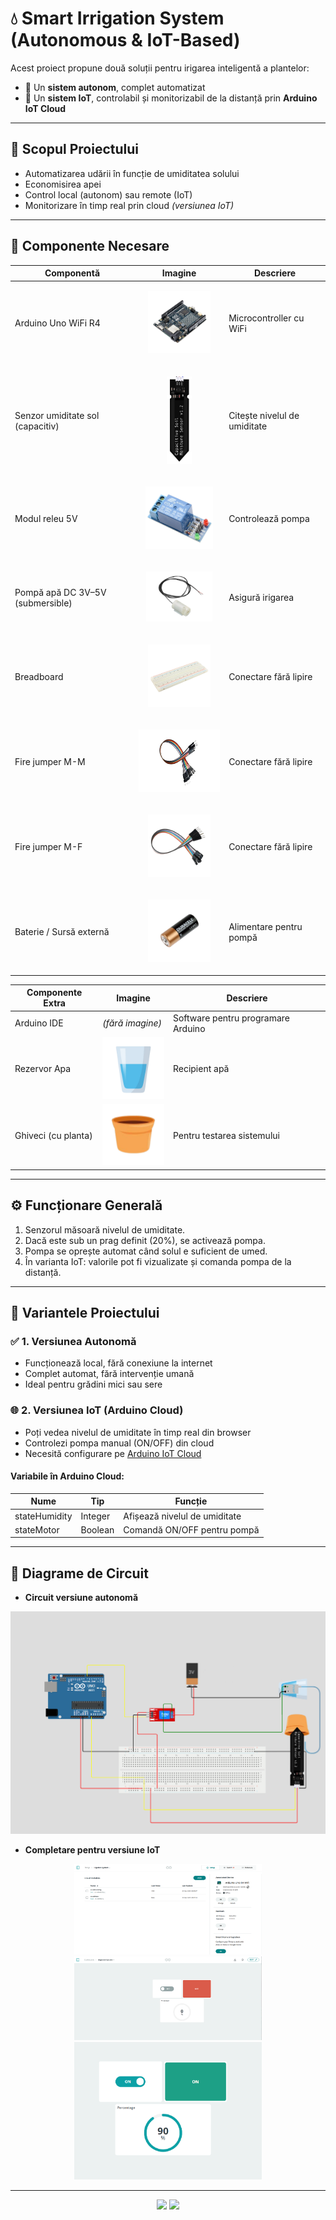 # 💧 Smart Irrigation System (Autonomous & IoT-Based)

Acest proiect propune două soluții pentru irigarea inteligentă a plantelor:
- 🔹 Un **sistem autonom**, complet automatizat
- 🔹 Un **sistem IoT**, controlabil și monitorizabil de la distanță prin **Arduino IoT Cloud**

---

## 🚀 Scopul Proiectului

- Automatizarea udării în funcție de umiditatea solului
- Economisirea apei
- Control local (autonom) sau remote (IoT)
- Monitorizare în timp real prin cloud *(versiunea IoT)*

---


## 🧩 Componente Necesare

| Componentă                       | Imagine                          | Descriere                           |
|----------------------------------|----------------------------------|-------------------------------------|
| Arduino Uno WiFi R4              | <p align="center"><img src="Img_Doc/arduino_R4_Wifi.png" width="100"/></p> | Microcontroller cu WiFi             |
| Senzor umiditate sol (capacitiv) | <p align="center"><img src="Img_Doc/humidity_sensor.png" width="40"/></p> | Citește nivelul de umiditate        |
| Modul releu 5V                   | <p align="center"><img src="Img_Doc/releu.png" height="100"/></p>           | Controlează pompa                   |
| Pompă apă DC 3V–5V (submersible) | <p align="center"><img src="Img_Doc/water_pump.png" height="80"/></p>      | Asigură irigarea                    |
| Breadboard                       | <p align="center"><img src="Img_Doc/bread_board.png" width="100"/></p>     | Conectare fără lipire               |
| Fire jumper M-M                  | <p align="center"><img src="Img_Doc/jumper_wires_mm.png" height="100"/></p> | Conectare fără lipire               |
| Fire jumper M-F                  | <p align="center"><img src="Img_Doc/jumper_wires_mf.png" width="100"/></p> | Conectare fără lipire               |
| Baterie / Sursă externă          | <p align="center"><img src="Img_Doc/battery.png" width="100"/></p>         | Alimentare pentru pompă             |

| Componente Extra                 | Imagine                          | Descriere                           |
|----------------------------------|----------------------------------|-------------------------------------|
| Arduino IDE                      | *(fără imagine)*                 | Software pentru programare Arduino  |
| Rezervor Apa                     | <img src="Img_Doc/glass-water.png" width="100"/>     | Recipient apă                       |
| Ghiveci (cu planta)              | <img src="Img_Doc/pot.png" width="100"/>             | Pentru testarea sistemului          |

---

## ⚙️ Funcționare Generală

1. Senzorul măsoară nivelul de umiditate.
2. Dacă este sub un prag definit (20%), se activează pompa.
3. Pompa se oprește automat când solul e suficient de umed.
4. În varianta IoT: valorile pot fi vizualizate și comanda pompa de la distanță.

---

## 🔧 Variantele Proiectului

### ✅ 1. Versiunea Autonomă

- Funcționează local, fără conexiune la internet
- Complet automat, fără intervenție umană
- Ideal pentru grădini mici sau sere

### 🌐 2. Versiunea IoT (Arduino Cloud)

- Poți vedea nivelul de umiditate în timp real din browser
- Controlezi pompa manual (ON/OFF) din cloud
- Necesită configurare pe [Arduino IoT Cloud](https://iot.arduino.cc)

#### Variabile în Arduino Cloud:

| Nume          | Tip     | Funcție                        |
|---------------|---------|--------------------------------|
| stateHumidity | Integer | Afișează nivelul de umiditate  |
| stateMotor    | Boolean | Comandă ON/OFF pentru pompă    |

---

## 🧠 Diagrame de Circuit

- **Circuit versiune autonomă**

![](Img_Doc/Diagram.png)

- **Completare pentru versiune IoT**  

<p align="center">
  <img src="Img_Doc/Variables_irigation_system.PNG" width="300"/>
  <img src="Img_Doc/Dashboard_IoT_Irigation_System_off.PNG" width="300"/>
  <img src="Img_Doc/Dashboard_IoT_Irigation_System_on.PNG" width="300"/>
</p>

---

<p align="center">
  <img src="https://camo.githubusercontent.com/9494badd49f215e4673767f9f52725d8401f36802aa41cc110be4b6917bf0d30/68747470733a2f2f696d672e736869656c64732e696f2f62616467652f2d41726475696e6f2d3030393739443f7374796c653d666f722d7468652d6261646765266c6f676f3d41726475696e6f266c6f676f436f6c6f723d7768697465"/>
  <img src="https://camo.githubusercontent.com/88e1b21c4e11afd4f06cfb2b510dbb3690dbd300fb1a6d4676fd553a70bafa82/68747470733a2f2f696d672e736869656c64732e696f2f62616467652f632b2b2d2532333030353939432e7376673f7374796c653d666f722d7468652d6261646765266c6f676f3d63253242253242266c6f676f436f6c6f723d7768697465"/>
</p>

